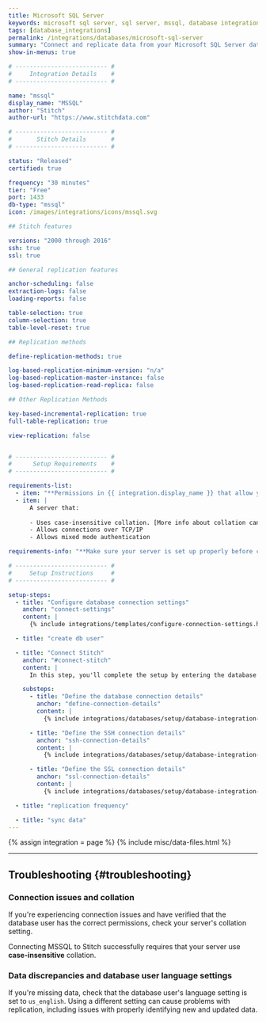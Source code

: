 ```yaml
---
title: Microsoft SQL Server
keywords: microsoft sql server, sql server, mssql, database integration, etl mssql, mssql etl, sql server etl
tags: [database_integrations]
permalink: /integrations/databases/microsoft-sql-server
summary: "Connect and replicate data from your Microsoft SQL Server database using Stitch's MSSQL integration."
show-in-menus: true

# -------------------------- #
#     Integration Details    #
# -------------------------- #

name: "mssql"
display_name: "MSSQL"
author: "Stitch"
author-url: "https://www.stitchdata.com"

# -------------------------- #
#       Stitch Details       #
# -------------------------- #

status: "Released"
certified: true

frequency: "30 minutes"
tier: "Free"
port: 1433
db-type: "mssql"
icon: /images/integrations/icons/mssql.svg

## Stitch features

versions: "2000 through 2016"
ssh: true
ssl: true

## General replication features

anchor-scheduling: false
extraction-logs: false
loading-reports: false

table-selection: true
column-selection: true
table-level-reset: true

## Replication methods

define-replication-methods: true

log-based-replication-minimum-version: "n/a"
log-based-replication-master-instance: false
log-based-replication-read-replica: false

## Other Replication Methods

key-based-incremental-replication: true
full-table-replication: true

view-replication: false


# -------------------------- #
#      Setup Requirements    #
# -------------------------- #

requirements-list:
  - item: "**Permissions in {{ integration.display_name }} that allow you to create/manage users.** This is required to create the Stitch database user."
  - item: |
      A server that:
      
      - Uses case-insensitive collation. [More info about collation can be found here in Microsoft's documentation](https://docs.microsoft.com/en-us/sql/relational-databases/collations/collation-and-unicode-support#Collation_Defn).
      - Allows connections over TCP/IP
      - Allows mixed mode authentication

requirements-info: "**Make sure your server is set up properly before continuing**. If you need some help figuring out your hosting details, we recommend looping in a member of your engineering team."

# -------------------------- #
#     Setup Instructions     #
# -------------------------- #

setup-steps:
  - title: "Configure database connection settings"
    anchor: "connect-settings"
    content: |
      {% include integrations/templates/configure-connection-settings.html %}

  - title: "create db user"

  - title: "Connect Stitch"
    anchor: "#connect-stitch"
    content: |
      In this step, you'll complete the setup by entering the database's connection details and defining replication settings in Stitch.

    substeps:
      - title: "Define the database connection details"
        anchor: "define-connection-details"
        content: |
          {% include integrations/databases/setup/database-integration-settings.html type="general" %}

      - title: "Define the SSH connection details"
        anchor: "ssh-connection-details"
        content: |
          {% include integrations/databases/setup/database-integration-settings.html type="ssh" %}

      - title: "Define the SSL connection details"
        anchor: "ssl-connection-details"
        content: |
          {% include integrations/databases/setup/database-integration-settings.html type="ssl" %}

  - title: "replication frequency"

  - title: "sync data"
---
```

{% assign integration = page %}
{% include misc/data-files.html %}

---

## Troubleshooting {#troubleshooting}

### Connection issues and collation

If you're experiencing connection issues and have verified that the database user has the correct permissions, check your server's collation setting.

Connecting MSSQL to Stitch successfully requires that your server use **case-insensitive** collation.

### Data discrepancies and database user language settings

If you're missing data, check that the database user's language setting is set to `us_english`. Using a different setting can cause problems with replication, including issues with properly identifying new and updated data.

